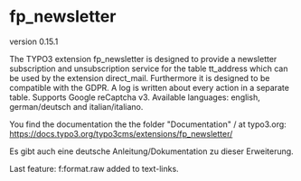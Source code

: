 # fp_newsletter

version 0.15.1

The TYPO3 extension fp_newsletter is designed to provide a newsletter subscription and unsubscription service for the table tt_address which can be used
by the extension direct_mail. Furthermore it is designed to be compatible with the GDPR. A log is written about every action in a separate table.
Supports Google reCaptcha v3.
Available languages: english, german/deutsch and italian/italiano.

You find the documentation the the folder "Documentation" / at typo3.org:
https://docs.typo3.org/typo3cms/extensions/fp_newsletter/ 

Es gibt auch eine deutsche Anleitung/Dokumentation zu dieser Erweiterung.

Last feature: f:format.raw added to text-links.